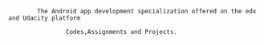     		The Android app development specialization offered on the edx and Udacity platform
   
					Codes,Assignments and Projects.   		
